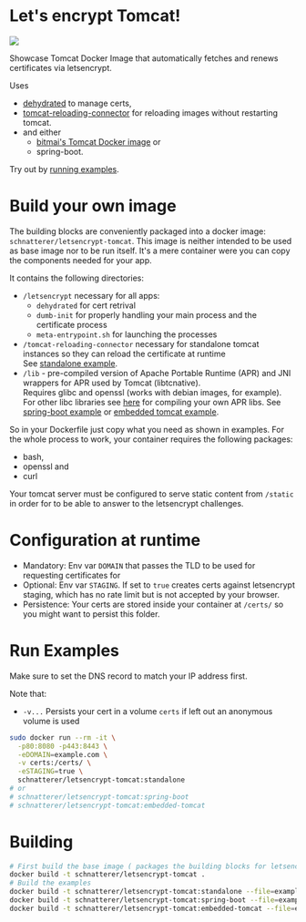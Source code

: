 Let's encrypt Tomcat!
========

[![](https://img.shields.io/docker/image-size/schnatterer/letsencrypt-tomcat)](https://hub.docker.com/r/schnatterer/letsencrypt-tomcat)

Showcase Tomcat Docker Image that automatically fetches and renews certificates via letsencrypt. 

Uses 
* [dehydrated](http://dehydrated.io/) to manage certs, 
* [tomcat-reloading-connector](https://github.com/schnatterer/tomcat-reloading-connector) for reloading images without 
  restarting tomcat. 
* and either
  * [bitmai's Tomcat Docker image](https://hub.docker.com/r/bitnami/tomcat) or
  * spring-boot.
  
Try out by [running examples](#Run-Examples).

# Build your own image

The building blocks are conveniently packaged into a docker image: `schnatterer/letsencrypt-tomcat`.
This image is neither intended to be used as base image nor to be run itself.
It's a mere container were you can copy the components needed for your app.

It contains the following directories:

* `/letsencrypt` necessary for all apps:
  * `dehydrated` for cert retrival
  * `dumb-init` for properly handling your main process and the certificate process
  * `meta-entrypoint.sh` for launching the processes
* `/tomcat-reloading-connector` necessary for standalone tomcat instances so they can reload the certificate at runtime  
  See [standalone example](examples/standalone).
* `/lib` - pre-compiled version of Apache Portable Runtime (APR) and JNI wrappers for APR used by Tomcat (libtcnative).  
  Requires glibc and openssl (works with debian images, for example).  
  For other libc libraries see [here](https://tomcat.apache.org/tomcat-9.0-doc/apr.html) for compiling your own APR libs.
  See [spring-boot example](examples/spring-boot) or [embedded tomcat example](examples/embedded-tomcat).  

So in your Dockerfile just copy what you need as shown in examples.
For the whole process to work, your container requires the following packages:

* bash,
* openssl and
* curl

Your tomcat server must be configured to serve static content from `/static` in order for to be able to answer to the 
letsencrypt challenges.

# Configuration at runtime

* Mandatory: Env var `DOMAIN` that passes the TLD to be used for requesting certificates for
* Optional: Env var `STAGING`. If set to `true` creates certs against letsencrypt staging, which has no rate limit but 
  is not accepted by your browser.
* Persistence: Your certs are stored inside your container at `/certs/` so you might want to persist this folder. 

# Run Examples

Make sure to set the DNS record to match your IP address first.

Note that:
- `-v...` Persists your cert in a volume `certs` if left out an anonymous volume is used

```bash
sudo docker run --rm -it \
  -p80:8080 -p443:8443 \
  -eDOMAIN=example.com \
  -v certs:/certs/ \
  -eSTAGING=true \
  schnatterer/letsencrypt-tomcat:standalone
# or
# schnatterer/letsencrypt-tomcat:spring-boot
# schnatterer/letsencrypt-tomcat:embedded-tomcat
```

# Building

```bash
# First build the base image ( packages the building blocks for letsencrypt tomcat)
docker build -t schnatterer/letsencrypt-tomcat .
# Build the examples 
docker build -t schnatterer/letsencrypt-tomcat:standalone --file=examples/standalone/Dockerfile .
docker build -t schnatterer/letsencrypt-tomcat:spring-boot --file=examples/spring-boot/Dockerfile .
docker build -t schnatterer/letsencrypt-tomcat:embedded-tomcat --file=examples/embedded-tomcat/Dockerfile .
```